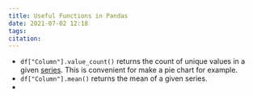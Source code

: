 ```yaml
---
title: Useful Functions in Pandas
date: 2021-07-02 12:18
tags: 
citation: 
---
```

- `df["Column"].value_count()` returns the count of unique values in a given [series](202107021207.md). This is convenient for make a pie chart for example.
- `df["Column"].mean()` returns the mean of a given series.
- 

